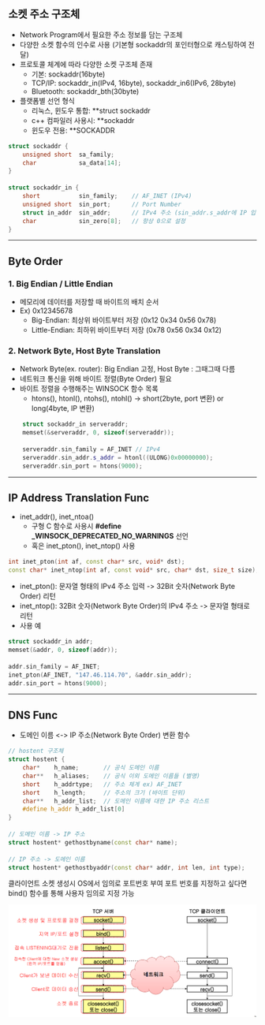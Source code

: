 
## 소켓 주소 구조체

- Network Program에서 필요한 주소 정보를 담는 구조체
- 다양한 소켓 함수의 인수로 사용 (기본형 sockaddr의 포인터형으로 캐스팅하여 전달)
- 프로토콜 체계에 따라 다양한 소켓 구조체 존재
    - 기본: sockaddr(16byte)
    - TCP/IP: sockaddr_in(IPv4, 16byte), sockaddr_in6(IPv6, 28byte)
    - Bluetooth: sockaddr_bth(30byte)
- 플랫폼별 선언 형식
    - 리눅스, 윈도우 통합: **struct sockaddr
    - c++ 컴파일러 사용시: **sockaddr
    - 윈도우 전용: **SOCKADDR

```cpp
struct sockaddr {
	unsigned short  sa_family;     
	char            sa_data[14];
}

struct sockaddr_in {
	short           sin_family;    // AF_INET (IPv4)
	unsigned short  sin_port;      // Port Number
	struct in_addr  sin_addr;      // IPv4 주소 (sin_addr.s_addr에 IP 입력)
	char            sin_zero[8];   // 항상 0으로 설정
}


```


---

## Byte Order

### 1. Big Endian / Little Endian
- 메모리에 데이터를 저장할 때 바이트의 배치 순서 
- Ex) 0x12345678
    - Big-Endian: 최상위 바이트부터 저장 (0x12 0x34 0x56 0x78)
    - Little-Endian: 최하위 바이트부터 저장 (0x78 0x56 0x34 0x12)
### 2. Network Byte, Host Byte Translation
- Network Byte(ex. router): Big Endian 고정, Host Byte : 그때그때 다름
- 네트워크 통신을 위해 바이트 정렬(Byte Order) 필요
- 바이트 정렬을 수행해주는 WINSOCK 함수 목록
    - htons(), htonl(), ntohs(), ntohl()   ->   short(2byte, port 변환) or long(4byte, IP 변환)  
```cpp
	struct sockaddr_in serveraddr;
	memset(&serveraddr, 0, sizeof(serveraddr));

	serveraddr.sin_family = AF_INET // IPv4
	serveraddr.sin_addr.s_addr = htonl((ULONG)0x00000000);
	serveraddr.sin_port = htons(9000);
```


---

## IP Address Translation Func
- inet_addr(), inet_ntoa()
	- 구형 C 함수로 사용시 **\#define _WINSOCK_DEPRECATED_NO_WARNINGS** 선언
	- 혹은 inet_pton(), inet_ntop() 사용

```cpp
int inet_pton(int af, const char* src, void* dst);
const char* inet_ntop(int af, const void* src, char* dst, size_t size);
```

- inet_pton(): 문자열 형태의 IPv4 주소 입력 -> 32Bit 숫자(Network Byte Order) 리턴
- inet_ntop(): 32Bit 숫자(Network Byte Order)의 IPv4 주소 -> 문자열 형태로 리턴
- 사용 예
```cpp
struct sockaddr_in addr;
memset(&addr, 0, sizeof(addr));

addr.sin_family = AF_INET;
inet_pton(AF_INET, "147.46.114.70", &addr.sin_addr);
addr.sin_port = htons(9000);
```

---

## DNS Func
- 도메인 이름 <-> IP 주소(Network Byte Order) 변환 함수
```cpp
// hostent 구조체
struct hostent {
	char*    h_name;       // 공식 도메인 이름
	char**   h_aliases;    // 공식 이외 도메인 이름들 (별명)
	short    h_addrtype;   // 주소 체계 ex) AF_INET
	short    h_length;     // 주소의 크기 (바이트 단위)
	char**   h_addr_list;  // 도메인 이름에 대한 IP 주소 리스트
	#define h_addr h_addr_list[0]
}

// 도메인 이름 -> IP 주소
struct hostent* gethostbyname(const char* name);

// IP 주소 -> 도메인 이름
struct hostent* gethostbyaddr(const char* addr, int len, int type);
```

클라이언트 소켓 생성시 OS에서 임의로 포트번호 부여
포트 번호를 지정하고 싶다면 bind() 함수를 통해 사용자 임의로 지정 가능

![](images/socket-programming/tcp.png) 

